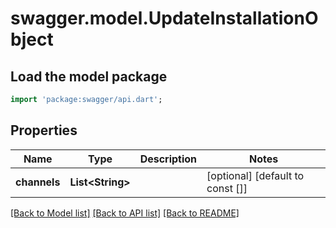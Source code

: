 # swagger.model.UpdateInstallationObject

## Load the model package
```dart
import 'package:swagger/api.dart';
```

## Properties
Name | Type | Description | Notes
------------ | ------------- | ------------- | -------------
**channels** | **List&lt;String&gt;** |  | [optional] [default to const []]

[[Back to Model list]](../README.md#documentation-for-models) [[Back to API list]](../README.md#documentation-for-api-endpoints) [[Back to README]](../README.md)


